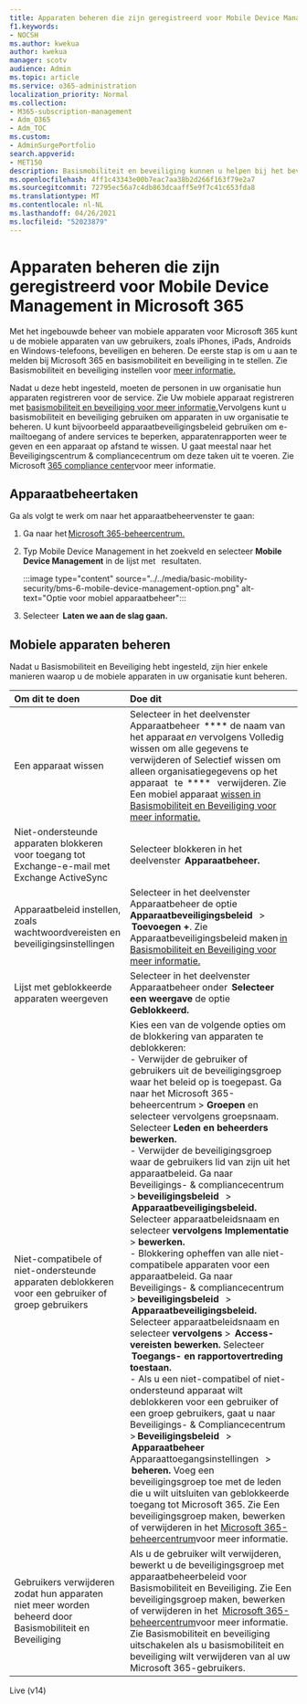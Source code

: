 ```yaml
---
title: Apparaten beheren die zijn geregistreerd voor Mobile Device Management in Microsoft 365
f1.keywords:
- NOCSH
ms.author: kwekua
author: kwekua
manager: scotv
audience: Admin
ms.topic: article
ms.service: o365-administration
localization_priority: Normal
ms.collection:
- M365-subscription-management
- Adm_O365
- Adm_TOC
ms.custom:
- AdminSurgePortfolio
search.appverid:
- MET150
description: Basismobiliteit en beveiliging kunnen u helpen bij het beveiligen en beheren van mobiele apparaten.
ms.openlocfilehash: 4ff1c43343e00b7eac7aa38b2d266f163f79e2a7
ms.sourcegitcommit: 72795ec56a7c4db863dcaaff5e9f7c41c653fda8
ms.translationtype: MT
ms.contentlocale: nl-NL
ms.lasthandoff: 04/26/2021
ms.locfileid: "52023879"
---
```

# <a name="manage-devices-enrolled-in-mobile-device-management-in-microsoft-365"></a>Apparaten beheren die zijn geregistreerd voor Mobile Device Management in Microsoft 365

Met het ingebouwde beheer van mobiele apparaten voor Microsoft 365 kunt u de mobiele apparaten van uw gebruikers, zoals iPhones, iPads, Androids en Windows-telefoons, beveiligen en beheren. De eerste stap is om u aan te melden bij Microsoft 365 en basismobiliteit en beveiliging in te stellen. Zie Basismobiliteit en beveiliging instellen voor [meer informatie.](set-up.md)

Nadat u deze hebt ingesteld, moeten de personen in uw organisatie hun apparaten registreren voor de service. Zie Uw mobiele apparaat registreren met [basismobiliteit en beveiliging voor meer informatie.](enroll-your-mobile-device.md)Vervolgens kunt u basismobiliteit en beveiliging gebruiken om apparaten in uw organisatie te beheren. U kunt bijvoorbeeld apparaatbeveiligingsbeleid gebruiken om e-mailtoegang of andere services te beperken, apparatenrapporten weer te geven en een apparaat op afstand te wissen. U gaat meestal naar het Beveiligingscentrum & compliancecentrum om deze taken uit te voeren. Zie Microsoft [365 compliance center](../../compliance/microsoft-365-compliance-center.md)voor meer informatie.

## <a name="device-management-tasks"></a>Apparaatbeheertaken

Ga als volgt te werk om naar het apparaatbeheervenster te gaan:

1. Ga naar het [Microsoft 365-beheercentrum.](../../admin/admin-overview/about-the-admin-center.md)

2. Typ Mobile Device Management in het zoekveld en selecteer **Mobile Device Management** in de lijst met   resultaten.

    :::image type="content" source="../../media/basic-mobility-security/bms-6-mobile-device-management-option.png" alt-text="Optie voor mobiel apparaatbeheer":::

3. Selecteer  **Laten we aan de slag gaan.**

## <a name="manage-mobile-devices"></a>Mobiele apparaten beheren

Nadat u Basismobiliteit en Beveiliging hebt ingesteld, zijn hier enkele manieren waarop u de mobiele apparaten in uw organisatie kunt beheren.

|**Om dit te doen**|**Doe dit**|
|:----------------|:------------------------------------------------------------------------------|
|Een apparaat wissen |Selecteer in het deelvenster Apparaatbeheer  **** de naam van het apparaat *en* vervolgens Volledig wissen om alle gegevens te verwijderen of Selectief wissen om alleen organisatiegegevens op het apparaat   te  ****   verwijderen. Zie Een mobiel apparaat [wissen in Basismobiliteit en Beveiliging voor meer informatie.](wipe-mobile-device.md)|
|Niet-ondersteunde apparaten blokkeren voor toegang tot Exchange-e-mail met Exchange ActiveSync |Selecteer blokkeren in het deelvenster  **Apparaatbeheer.** |
|Apparaatbeleid instellen, zoals wachtwoordvereisten en beveiligingsinstellingen |Selecteer in het deelvenster Apparaatbeheer de optie **Apparaatbeveiligingsbeleid**   >  **Toevoegen +**. Zie Apparaatbeveiligingsbeleid maken [in Basismobiliteit en Beveiliging voor meer informatie.](create-device-security-policies.md)|
|Lijst met geblokkeerde apparaten weergeven  |Selecteer in het deelvenster Apparaatbeheer onder  **Selecteer een weergave** de optie     **Geblokkeerd.** |
|Niet-compatibele of niet-ondersteunde apparaten deblokkeren voor een gebruiker of groep gebruikers  |Kies een van de volgende opties om de blokkering van apparaten te deblokkeren:<br/>- Verwijder de gebruiker of gebruikers uit de beveiligingsgroep waar het beleid op is toegepast. Ga naar het Microsoft 365-beheercentrum > **Groepen** en selecteer vervolgens groepsnaam. Selecteer **Leden en beheerders bewerken.**<br/>- Verwijder de beveiligingsgroep waar de gebruikers lid van zijn uit het apparaatbeleid. Ga naar Beveiligings- & compliancecentrum > **beveiligingsbeleid**   >  **Apparaatbeveiligingsbeleid.** Selecteer apparaatbeleidsnaam en selecteer **vervolgens Implementatie**  >  **bewerken.**<br/>- Blokkering opheffen van alle niet-compatibele apparaten voor een apparaatbeleid. Ga naar Beveiligings- & compliancecentrum > **beveiligingsbeleid**   >  **Apparaatbeveiligingsbeleid.** Selecteer apparaatbeleidsnaam en selecteer **vervolgens**  >  **Access-vereisten bewerken.** Selecteer  **Toegangs- en rapportovertreding toestaan.**<br/>- Als u een niet-compatibel of niet-ondersteund apparaat wilt deblokkeren voor een gebruiker of een groep gebruikers, gaat u naar Beveiligings- & Compliancecentrum > **Beveiligingsbeleid**   >  **Apparaatbeheer** Apparaattoegangsinstellingen   >  **beheren.** Voeg een beveiligingsgroep toe met de leden die u wilt uitsluiten van geblokkeerde toegang tot Microsoft 365. Zie Een beveiligingsgroep maken, bewerken of verwijderen in het [Microsoft 365-beheercentrum](../../admin/email/create-edit-or-delete-a-security-group.md)voor meer informatie.|
|Gebruikers verwijderen zodat hun apparaten niet meer worden beheerd door Basismobiliteit en Beveiliging |Als u de gebruiker wilt verwijderen, bewerkt u de beveiligingsgroep met apparaatbeheerbeleid voor Basismobiliteit en Beveiliging. Zie Een beveiligingsgroep maken, bewerken of verwijderen in het  [Microsoft 365-beheercentrum](../../admin/email/create-edit-or-delete-a-security-group.md)voor meer informatie.<br/>Zie Basismobiliteit en beveiliging uitschakelen als u basismobiliteit en beveiliging wilt verwijderen van al uw Microsoft 365-gebruikers. [](turn-off.md)|

Live (v14)